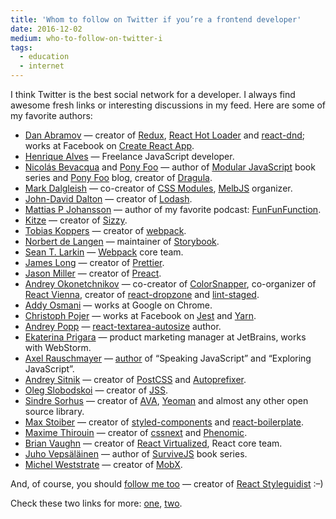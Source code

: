 ```yaml
---
title: 'Whom to follow on Twitter if you’re a frontend developer'
date: 2016-12-02
medium: who-to-follow-on-twitter-i
tags:
  - education
  - internet
---
```


I think Twitter is the best social network for a developer. I always find awesome fresh links or interesting discussions in my feed. Here are some of my favorite authors:

- [Dan Abramov](https://twitter.com/dan_abramov) — creator of [Redux](http://redux.js.org/), [React Hot Loader](http://gaearon.github.io/react-hot-loader/) and [react-dnd](http://gaearon.github.io/react-dnd/); works at Facebook on [Create React App](https://github.com/facebookincubator/create-react-app).
- [Henrique Alves](https://twitter.com/healves82) — Freelance JavaScript developer.
- [Nicolás Bevacqua](https://twitter.com/nzgb) and [Pony Foo](https://twitter.com/ponyfoo) — author of [Modular JavaScript](https://twitter.com/mjavascript) book series and [Pony Foo](https://ponyfoo.com/) blog, creator of [Dragula](https://github.com/bevacqua/dragula).
- [Mark Dalgleish](https://twitter.com/markdalgleish) — co-creator of [CSS Modules](https://github.com/css-modules/css-modules), [MelbJS](https://twitter.com/MelbJS) organizer.
- [John-David Dalton](https://twitter.com/jdalton) — creator of [Lodash](https://lodash.com/).
- [Mattias P Johansson](https://twitter.com/mpjme) — author of my favorite podcast: [FunFunFunction](https://www.youtube.com/channel/UCO1cgjhGzsSYb1rsB4bFe4Q).
- [Kitze](https://twitter.com/thekitze) — creator of [Sizzy](https://sizzy.co/).
- [Tobias Koppers](https://twitter.com/wSokra) — creator of [webpack](https://webpack.js.org/).
- [Norbert de Langen](https://twitter.com/NorbertdeLangen) — maintainer of [Storybook](https://twitter.com/storybookjs).
- [Sean T. Larkin](https://twitter.com/TheLarkInn) — [Webpack](https://webpack.js.org/) core team.
- [James Long](https://twitter.com/jlongster) — creator of [Prettier](https://prettier.github.io/prettier/).
- [Jason Miller](https://twitter.com/_developit) — creator of [Preact](https://preactjs.com/).
- [Andrey Okonetchnikov](https://twitter.com/okonetchnikov) — co-creator of [ColorSnapper](https://twitter.com/colorsnapper), co-organizer of [React Vienna](https://twitter.com/reactvienna), creator of [react-dropzone](http://okonet.ru/react-dropzone/) and [lint-staged](https://github.com/okonet/lint-staged).
- [Addy Osmani](https://twitter.com/addyosmani) — works at Google on Chrome.
- [Christoph Pojer](https://twitter.com/cpojer) — works at Facebook on [Jest](https://facebook.github.io/jest/) and [Yarn](https://yarnpkg.com/).
- [Andrey Popp](https://twitter.com/andreypopp) — [react-textarea-autosize](https://github.com/andreypopp/react-textarea-autosize) author.
- [Ekaterina Prigara](https://twitter.com/katyaprigara) — product marketing manager at JetBrains, works with WebStorm.
- [Axel Rauschmayer](https://twitter.com/rauschma) — [author](http://exploringjs.com/) of “Speaking JavaScript” and “Exploring JavaScript”.
- [Andrey Sitnik](https://twitter.com/andreysitnik) — creator of [PostCSS](https://twitter.com/PostCSS) and [Autoprefixer](https://twitter.com/Autoprefixer).
- [Oleg Slobodskoi](https://twitter.com/oleg008) — creator of [JSS](https://github.com/cssinjs/jss).
- [Sindre Sorhus](https://twitter.com/sindresorhus) — creator of [AVA](https://github.com/avajs/ava), [Yeoman](http://yeoman.io/) and almost any other open source library.
- [Max Stoiber](https://twitter.com/mxstbr) — creator of [styled-components](https://styled-components.com/) and [react-boilerplate](http://www.reactboilerplate.com/).
- [Maxime Thirouin](https://twitter.com/MoOx) — creator of [cssnext](http://cssnext.io/) and [Phenomic](https://phenomic.io/).
- [Brian Vaughn](https://twitter.com/brian_d_vaughn) — creator of [React Virtualized](https://github.com/bvaughn/react-virtualized), React core team.
- [Juho Vepsäläinen](https://twitter.com/bebraw) — author of [SurviveJS](https://survivejs.com/) book series.
- [Michel Weststrate](https://twitter.com/mweststrate) — creator of [MobX](https://github.com/mobxjs/mobx).

And, of course, you should [follow me too](https://twitter.com/iamsapegin) — creator of [React Styleguidist](https://twitter.com/styleguidist) :–)

Check these two links for more: [one](https://twitter.com/dan_abramov/status/801756767088758784), [two](https://twitter.com/reactjs/status/766744985920114688).
